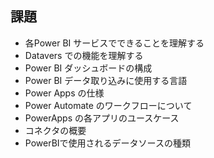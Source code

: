 ## 課題
- 各Power BI サービスでできることを理解する
- Datavers での機能を理解する
- Power BI ダッシュボードの構成
- Power BI データ取り込みに使用する言語
- Power Apps の仕様
- Power Automate のワークフローについて
- PowerApps の各アプリのユースケース
- コネクタの概要
- PowerBIで使用されるデータソースの種類